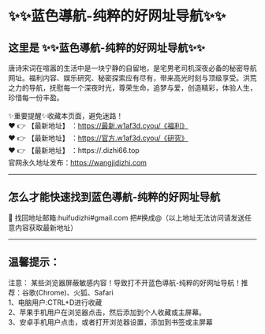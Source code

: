 # :sparkles::sparkles:蓝色導航-纯粹的好网址导航:sparkles::sparkles:
## 这里是 **:sparkles::sparkles:蓝色導航-纯粹的好网址导航:sparkles::sparkles:**<br>
唐诗宋词在喧嚣的生活中是一块宁静的自留地，是宅男老司机深夜必备的秘密导航网址。福利内容、娱乐研究、秘密探索应有尽有，带来高光时刻与顶级享受。洪荒之力的导航，抚慰每一个深夜时光，尊荣生命，追梦与爱，创造精彩，体验人生，珍惜每一份丰盈。<br><br>
✨重要提醒✨收藏本页面，避免迷路！<br>
❤️ 👉 【最新地址】 ：https://最新.w1af3d.cyou/《福利》<br>
❤️ 👉 【最新地址】 ：https://官方.w1af3d.cyou/《研究》<br>
❤️ 👉 【最新地址】 ：https://.dizhi66.top<br>
官网永久地址发布：https://wangjidizhi.com<br>

---
## **怎么才能快速找到蓝色導航-纯粹的好网址导航**<br>

📧 找回地址邮箱:huifudizhi#gmail.com 把#换成@（以上地址无法访问请发送任意内容获取最新地址）<br>

---
## 温馨提示：
注意： 某些浏览器屏蔽敏感内容！导致打不开蓝色導航-纯粹的好网址导航！推荐：谷歌(Chrome)、火狐、Safari<br>
1、电脑用户:CTRL+D进行收藏<br>
2、苹果手机用户在浏览器点击，然后添加到个人收藏或主屏幕。<br>
3、安卓手机用户点击，或者打开浏览器设置，添加到书签或主屏幕
